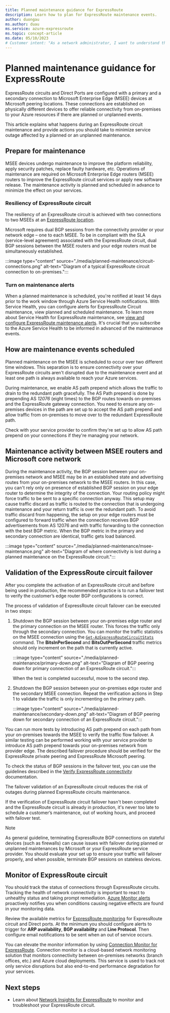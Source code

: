 ```yaml
---
title: Planned maintenance guidance for ExpressRoute
description: Learn how to plan for ExpressRoute maintenance events.
author: duongau
ms.author: duau
ms.service: azure-expressroute
ms.topic: concept-article
ms.date: 05/10/2023
# Customer intent: "As a network administrator, I want to understand the planned maintenance process for ExpressRoute circuits, so that I can ensure reliable connectivity and minimize service disruptions during maintenance events."
---
```


# Planned maintenance guidance for ExpressRoute

ExpressRoute circuits and Direct Ports are configured with a primary and a secondary connection to Microsoft Enterprise Edge (MSEE) devices at Microsoft peering locations. These connections are established on physically different devices to offer reliable connectivity from on-premises to your Azure resources if there are planned or unplanned events.

This article explains what happens during an ExpressRoute circuit maintenance and provide actions you should take to minimize service outage affected by a planned or an unplanned maintenance.

## Prepare for maintenance

MSEE devices undergo maintenance to improve the platform reliability, apply security patches, replace faulty hardware, etc. Operations of maintenance are required on Microsoft Enterprise Edge routers (MSEE) routers to improve the ExpressRoute circuit services or apply new software release. The maintenance activity is planned and scheduled in advance to minimize the effect on your services.

### Resiliency of ExpressRoute circuit

The resiliency of an ExpressRoute circuit is achieved with two connections to two MSEEs at an [ExpressRoute location](expressroute-locations.md#expressroute-locations). 

Microsoft requires dual BGP sessions from the connectivity provider or your network edge – one to each MSEE. To be in compliant with the SLA (service-level agreement) associated with the ExpressRoute circuit, dual BGP sessions between the MSEE routers and your edge routers must be simultaneously established. 

:::image type="content" source="./media/planned-maintenance/circuit-connections.png" alt-text="Diagram of a typical ExpressRoute circuit connection to on-premises.":::

### Turn on maintenance alerts
 
When a planned maintenance is scheduled, you're notified at least 14 days prior to the work window through Azure Service Health notifications. With Service Health, you can configure alerts for ExpressRoute Circuit maintenance, view planned and scheduled maintenance. To learn more about Service Health for ExpressRoute maintenance, see [view and configure ExpressRoute maintenance alerts](maintenance-alerts.md). It's crucial that you subscribe to the Azure Service Health to be informed in advanced of the maintenance events. 

## How are maintenance events scheduled 

Planned maintenance on the MSEE is scheduled to occur over two different time windows. This separation is to ensure connectivity over your ExpressRoute circuits aren't disrupted due to the maintenance event and at least one path is always available to reach your Azure services. 

During maintenance, we enable AS path prepend which allows the traffic to drain to the redundant path gracefully. The AS Path prepend is done by prepending AS *12076* (eight times) to the BGP routes towards on-premises and the ExpressRoute gateway connection. 
You need to ensure any on-premises devices in the path are set up to accept the AS path prepend and allow traffic from on-premises to move over to the redundant ExpressRoute path.

Check with your service provider to confirm they're set up to allow AS path prepend on your connections if they're managing your network.

## Maintenance activity between MSEE routers and Microsoft core network

During the maintenance activity, the BGP session between your on-premises network and MSEE may be in an established state and advertising routes from your on-premises network to the MSEE routers. In this case, you can't rely only on presence of established BGP session on your edge router to determine the integrity of the connection. Your routing policy might force traffic to be sent to a specific connection anyway. This setup may cause traffic discard as traffic is routed to the connection that is undergoing maintenance and your return traffic is over the redundant path. To avoid traffic discard from happening, the setup on your edge routers must be configured to forward traffic when the connection receives BGP advertisements from AS 12076 and with traffic forwarding to the connection with the best BGP metric. When the BGP metric in the primary and secondary connection are identical, traffic gets load balanced.

:::image type="content" source="./media/planned-maintenance/msee-maintenance.png" alt-text="Diagram of where connectivity is lost during a planned maintenance on the ExpressRoute circuit.":::

##	Validation of the ExpressRoute circuit failover

After you complete the activation of an ExpressRoute circuit and before being used in production, the recommended practice is to run a failover test to verify the customer’s edge router BGP configurations is correct.

The process of validation of ExpressRoute circuit failover can be executed in two steps:

1. Shutdown the BGP session between your on-premises edge router and the primary connection on the MSEE router. This forces the traffic only through the secondary connection. You can monitor the traffic statistics on the MSEE connection using the [`Get-AzExpressRouteCircuitStats`](expressroute-troubleshooting-expressroute-overview.md#confirm-the-traffic-flow) command. The **BitsInPerSecond** and **BitsOutPerSecond** traffic metrics should only increment on the path that is currently active.  

    :::image type="content" source="./media/planned-maintenance/primary-down.png" alt-text="Diagram of BGP peering down for primary connection of an ExpressRoute circuit.":::

    When the test is completed successful, move to the second step.

1. Shutdown the BGP session between your on-premises edge router and the secondary MSEE connection. Repeat the verification actions in Step 1 to validate the traffic is only incrementing on the primary path.

    :::image type="content" source="./media/planned-maintenance/secondary-down.png" alt-text="Diagram of BGP peering down for secondary connection of an ExpressRoute circuit.":::

You can run more tests by introducing AS path prepend on each path from your on-premises towards the MSEE to verify the traffic flow failover. A similar testing can be performed working with your service provider to introduce AS path prepend towards your on-premises network from provider edge. The described failover procedure should be verified for the ExpressRoute private peering and ExpressRoute Microsoft peering.

To check the status of BGP sessions in the failover test, you can use the guidelines described in the [Verify ExpressRoute connectivity](expressroute-troubleshooting-expressroute-overview.md) documentation.

The failover validation of an ExpressRoute circuit reduces the risk of outages during planned ExpressRoute circuits maintenance.

If the verification of ExpressRoute circuit failover hasn't been completed and the ExpressRoute circuit is already in production, it's never too late to schedule a customer’s maintenance, out of working hours, and proceed with failover test. 

> [!NOTE]
> As general guideline, terminating ExpressRoute BGP connections on stateful devices (such as firewalls) can cause issues with failover during planned or unplanned maintenances by Microsoft or your ExpressRoute service provider. You should evaluate your set up to ensure your traffic will failover properly, and when possible, terminate BGP sessions on stateless devices.

##	Monitor of ExpressRoute circuit

You should track the status of connections through ExpressRoute circuits. Tracking the health of network connectivity is important to react to unhealthy status and taking prompt remediation. [Azure Monitor alerts](monitor-expressroute.md)  proactively notifies you when conditions causing negative effects are found in your monitoring data.

Review the available metrics for [ExpressRoute monitoring](expressroute-monitoring-metrics-alerts.md) for ExpressRoute circuit and Direct ports. At the minimum you should configure alerts to trigger for **ARP availability**, **BGP availability** and **Line Protocol**. Then configure email notifications to be sent when an out of service occurs.  

You can elevate the monitor information by using [Connection Monitor for ExpressRoute](how-to-configure-connection-monitor.md). Connection monitor is a cloud-based network monitoring solution that monitors connectivity between on-premises networks (branch offices, etc.) and Azure cloud deployments. This service is used to track not only service disruptions but also end-to-end performance degradation for your services.

## Next steps

* Learn about [Network Insights for ExpressRoute](expressroute-network-insights.md) to monitor and troubleshoot your ExpressRoute circuit.
